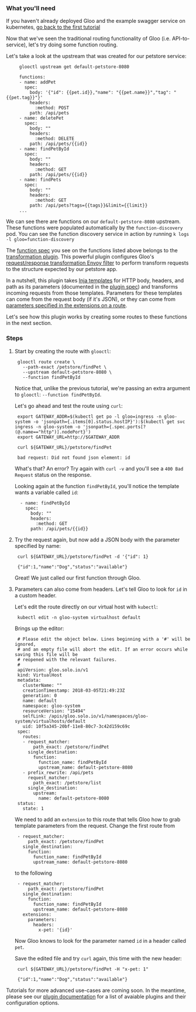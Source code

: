 ### What you'll need

If you haven't already deployed Gloo and the example swagger service on kubernetes, [go back to the first tutorial](1.md)

Now that we've seen the traditional routing functionality of Gloo (i.e. API-to-service), let's try doing some function routing.

Let's take a look at the upstream that was created for our petstore service:

         glooctl upstream get default-petstore-8080
         
         functions:
         - name: addPet
           spec:
             body: '{"id": {{pet.id}},"name": "{{pet.name}}","tag": "{{pet.tag}}"}'
             headers:
               :method: POST
             path: /api/pets
         - name: deletePet
           spec:
             body: ""
             headers:
               :method: DELETE
             path: /api/pets/{{id}}
         - name: findPetById
           spec:
             body: ""
             headers:
               :method: GET
             path: /api/pets/{{id}}
         - name: findPets
           spec:
             body: ""
             headers:
               :method: GET
             path: /api/pets?tags={{tags}}&limit={{limit}}
         ...
         
We can see there are functions on our `default-petstore-8080` upstream. These functions were populated automatically by
the `function-discovery` pod. You can see the function discovery service in action by running `k logs -l gloo=function-discovery`

The [function spec](TODO) you see on the functions listed above belongs to the [transformation plugin](TODO). This powerful
plugin configures Gloo's [request/response transformation Envoy filter](TODO) to perform transform requests to the structure expected by
our petstore app.

In a nutshell, this plugin takes [Inja templates](TODO) for HTTP body, headers, and path as its parameters (documented in the [plugin spec](TODO))
and transforms incoming requests from those templates. Parameters for these templates can come from the request body (if it's JSON), or they
can come from [parameters specified in the extensions on a route](TODO).

Let's see how this plugin works by creating some routes to these functions in the next section.

### Steps

1. Start by creating the route with `glooctl`:

        glooctl route create \
          --path-exact /petstore/findPet \
          --upstream default-petstore-8080 \
          --function findPetById 

    Notice that, unlike the previous tutorial, we're passing an extra argument to `glooctl`: `--function findPetById`.

    Let's go ahead and test the route using `curl`:
    
        export GATEWAY_ADDR=$(kubectl get po -l gloo=ingress -n gloo-system -o 'jsonpath={.items[0].status.hostIP}'):$(kubectl get svc ingress -n gloo-system -o 'jsonpath={.spec.ports[?(@.name=="http")].nodePort}')
        export GATEWAY_URL=http://$GATEWAY_ADDR
            
        curl ${GATEWAY_URL}/petstore/findPet

        bad request: Did not found json element: id
 
    What's that? An error? Try again with `curl -v` and you'll see a `400 Bad Request` status on the response.
    
    Looking again at the function `findPetById`, you'll notice the template wants a variable called `id`:
    
         - name: findPetById
           spec:
             body: ""
             headers:
               :method: GET
             path: /api/pets/{{id}}
             
1. Try the request again, but now add a JSON body with the parameter specified by name:

        curl ${GATEWAY_URL}/petstore/findPet -d '{"id": 1}
    
        {"id":1,"name":"Dog","status":"available"}

    Great! We just called our first function through Gloo. 
    
    

1. Parameters can also come from headers. Let's tell Gloo to look for `id` in a custom header.

   Let's edit the route directly on our virtual host with `kubectl`:
        
        kubectl edit -n gloo-system virtualhost default
        
    Brings up the editor:
    
        # Please edit the object below. Lines beginning with a '#' will be ignored,
        # and an empty file will abort the edit. If an error occurs while saving this file will be
        # reopened with the relevant failures.
        #
        apiVersion: gloo.solo.io/v1
        kind: VirtualHost
        metadata:
          clusterName: ""
          creationTimestamp: 2018-03-05T21:49:23Z
          generation: 0
          name: default
          namespace: gloo-system
          resourceVersion: "15494"
          selfLink: /apis/gloo.solo.io/v1/namespaces/gloo-system/virtualhosts/default
          uid: 10f5a345-20bf-11e8-80c7-3c42d159c69c
        spec:
          routes:
          - request_matcher:
              path_exact: /petstore/findPet
            single_destination:
              function:
                function_name: findPetById
                upstream_name: default-petstore-8080
          - prefix_rewrite: /api/pets
            request_matcher:
              path_exact: /petstore/list
            single_destination:
              upstream:
                name: default-petstore-8080
        status:
          state: 1
    
    We need to add an `extension` to this route that tells Gloo how to grab template parameters from the request.
    Change the first route from
    
        - request_matcher:
            path_exact: /petstore/findPet
          single_destination:
            function:
              function_name: findPetById
              upstream_name: default-petstore-8080
    
    to the following
     
        - request_matcher:
            path_exact: /petstore/findPet
          single_destination:
            function:
              function_name: findPetById
              upstream_name: default-petstore-8080
          extensions:
            parameters:
              headers:
                x-pet: '{id}'
                     
    Now Gloo knows to look for the parameter named `id` in a header called `pet`.
    
    Save the edited file and try `curl` again, this time with the new header:
    
        curl ${GATEWAY_URL}/petstore/findPet -H "x-pet: 1"
    
        {"id":1,"name":"Dog","status":"available"}
    

Tutorials for more advanced use-cases are coming soon. In the meantime, please see our [plugin documentation](TODO)
for a list of avaiable plugins and their configuration options.